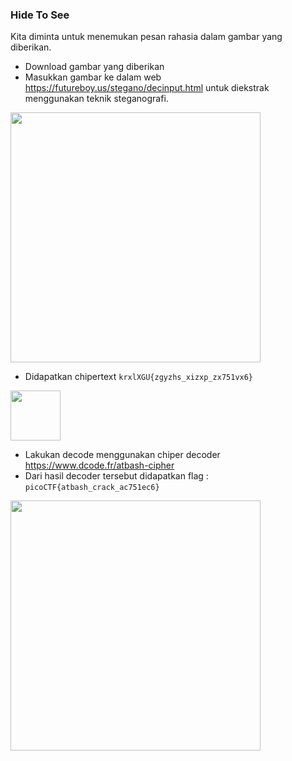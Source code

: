 
### Hide To See

Kita diminta untuk menemukan pesan rahasia dalam gambar yang diberikan.
- Download gambar yang diberikan
- Masukkan gambar ke dalam web https://futureboy.us/stegano/decinput.html untuk diekstrak menggunakan teknik steganografi.
<img src="https://github.com/Naraduhita/kripto-picoctf-writeup/assets/102397053/63dee906-f9f6-4733-903a-50f6b99b1808" height="400" />

- Didapatkan chipertext `krxlXGU{zgyzhs_xizxp_zx751vx6}`
<img src="https://github.com/Naraduhita/kripto-picoctf-writeup/assets/102397053/16fb2ee0-2fc3-4b8b-ab63-64633c5985dd" height="80" />

- Lakukan decode menggunakan chiper decoder https://www.dcode.fr/atbash-cipher 
- Dari hasil decoder tersebut didapatkan flag : `picoCTF{atbash_crack_ac751ec6}`
<img src="https://github.com/Naraduhita/kripto-picoctf-writeup/assets/102397053/e82ae0c6-dd46-461a-82bc-96ab468ab630" height="400" />







